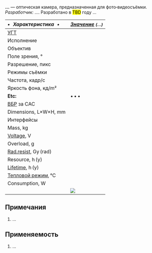 **…** — оптическая камера, предназначенная для фото‑видеосъёмки.  
*Разработчик:* …. Разработано в <mark>TBD</mark> году …

<small>

|*•    Характеристика    •*|*[Значение](si.md) <small>(…)</small>*|
|:--|:--|
|[УГТ](trl.md)|   |
|Исполнение|   |
|Объектив|   |
|Поле зрения, °|   |
|Разрешение, пикс|   |
|Режимы съёмки|   |
|Частота, кадр/с|   |
|Яркость фона, кд/m²|   |
|**Etc:**|• • •|
|[ВБР](rams.md) за САС|   |
|Dimensions, L×W×H, mm|   |
|Интерфейсы|   |
|Mass, kg|   |
|[Voltage](voltage.md), V|   |
|Overload, g|   |
|[Rad.resist](ion_rad.md), Gy (rad)|   |
|Resource, h (y)|   |
|[Lifetime](lifetime.md), h (y)|   |
|[Тепловой режим](tcs.md), °C|   |
|Consumption, W|   |
|| [![](f/cam//_pic1_thumb.jpg)](f/cam//_pic1.jpg) |

</small>



<p style="page-break-after:always"> </p>

## Примечания
   1. …



## Применяемость
   1. …